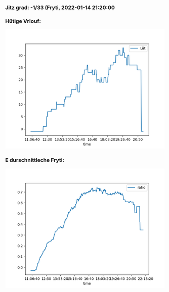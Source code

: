 ### Jitz grad: -1/33 (Fryti, 2022-01-14 21:20:00

### Hütige Vrlouf:
![Graph](Today.png)

### E durschnittleche Fryti:
![Graph](Fryti.png)
